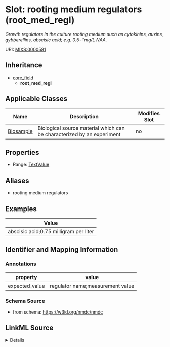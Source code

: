 # Slot: rooting medium regulators (root_med_regl)


_Growth regulators in the culture rooting medium such as cytokinins, auxins, gybberellins, abscisic acid; e.g. 0.5¬†mg/L NAA._



URI: [MIXS:0000581](https://w3id.org/mixs/0000581)




## Inheritance

* [core_field](core_field.md)
    * **root_med_regl**





## Applicable Classes

| Name | Description | Modifies Slot |
| --- | --- | --- |
[Biosample](Biosample.md) | Biological source material which can be characterized by an experiment |  no  |







## Properties

* Range: [TextValue](TextValue.md)



## Aliases


* rooting medium regulators




## Examples

| Value |
| --- |
| abscisic acid;0.75 milligram per liter |

## Identifier and Mapping Information





### Annotations

| property | value |
| --- | --- |
| expected_value | regulator name;measurement value || preferred_unit | milligram per liter || occurrence | 1 |



### Schema Source


* from schema: https://w3id.org/nmdc/nmdc




## LinkML Source

<details>
```yaml
name: root_med_regl
annotations:
  expected_value:
    tag: expected_value
    value: regulator name;measurement value
  preferred_unit:
    tag: preferred_unit
    value: milligram per liter
  occurrence:
    tag: occurrence
    value: '1'
description: Growth regulators in the culture rooting medium such as cytokinins, auxins,
  gybberellins, abscisic acid; e.g. 0.5¬†mg/L NAA.
title: rooting medium regulators
examples:
- value: abscisic acid;0.75 milligram per liter
from_schema: https://w3id.org/nmdc/nmdc
aliases:
- rooting medium regulators
rank: 1000
is_a: core field
string_serialization: '{text};{float} {unit}'
slot_uri: MIXS:0000581
multivalued: false
alias: root_med_regl
domain_of:
- Biosample
range: TextValue

```
</details>
